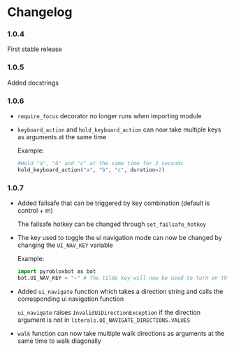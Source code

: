 # Changelog
### 1.0.4
First stable release

### 1.0.5
Added docstrings

### 1.0.6
-   `require_focus` decorator no longer runs when importing module

-   `keyboard_action` and `hold_keyboard_action` can now take multiple keys as arguments at the same time

    Example:

    ```python
    #Hold "a", "b" and "c" at the same time for 2 seconds
    hold_keyboard_action("a", "b", "c", duration=2)
    ```

### 1.0.7
-   Added failsafe that can be triggered by key combination (default is control + m)

    The failsafe hotkey can be changed through `set_failsafe_hotkey`

-   The key used to toggle the ui navigation mode can now be changed by changing the `UI_NAV_KEY` variable

    Example:
    ```python
    import pyrobloxbot as bot
    bot.UI_NAV_KEY = "~" # The tilde key will now be used to turn on the ui navigation mode
    ```

-   Added `ui_navigate` function which takes a direction string and calls the corresponding ui navigation function

    `ui_navigate` raises `InvalidUiDirectionException` if the direction argument is not in `literals.UI_NAVIGATE_DIRECTIONS.VALUES` 

-   `walk` function can now take multiple walk directions as arguments at the same time to walk diagonally